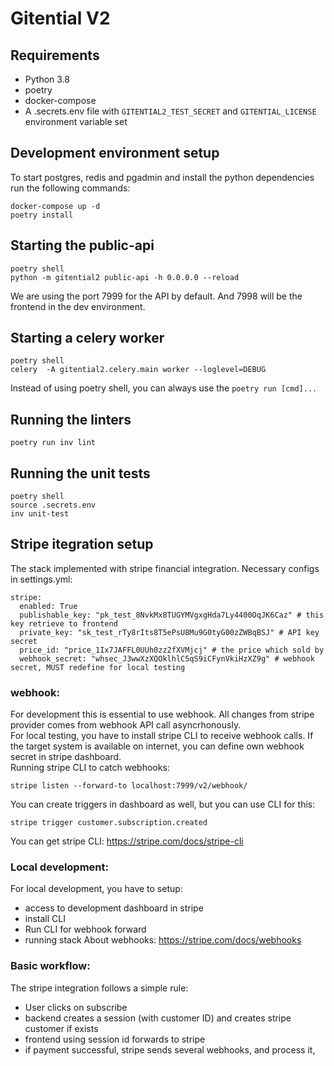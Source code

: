 # Gitential V2

## Requirements

* Python 3.8
* poetry
* docker-compose
* A .secrets.env file with `GITENTIAL2_TEST_SECRET` and `GITENTIAL_LICENSE` environment variable set

## Development environment setup

To start postgres, redis and pgadmin and install the python dependencies run the following commands:

```
docker-compose up -d
poetry install
```

## Starting the public-api

```
poetry shell
python -m gitential2 public-api -h 0.0.0.0 --reload
```

We are using the port 7999 for the API by default. And 7998 will be the frontend in the dev environment.


## Starting a celery worker

```
poetry shell
celery  -A gitential2.celery.main worker --loglevel=DEBUG
```

Instead of using poetry shell, you can always use the `poetry run [cmd]...`

## Running the linters

```
poetry run inv lint
```

## Running the unit tests

```
poetry shell
source .secrets.env
inv unit-test
```

## Stripe itegration setup

The stack implemented with stripe financial integration.
Necessary configs in settings.yml:

```
stripe:
  enabled: True 
  publishable_key: "pk_test_8NvkMx8TUGYMVgxgHda7Ly4400OqJK6Caz" # this key retrieve to frontend
  private_key: "sk_test_rTy8rIts8T5ePsU8Mu9G0tyG00zZWBqBSJ" # API key secret
  price_id: "price_1Ix7JAFFL0UUh0zz2fXVMjcj" # the price which sold by
  webhook_secret: "whsec_J3wwXzXQOklhlC5qS9iCFynVkiHzXZ9g" # webhook secret, MUST redefine for local testing
```

### webhook:
For development this is essential to use webhook. All changes from stripe provider comes from webhook API 
call asyncrhonously.  
For local testing, you have to install stripe CLI to receive webhook calls. If the target system is available on 
internet, you can define own webhook secret in stripe dashboard.  
Running stripe CLI to catch webhooks:
```
stripe listen --forward-to localhost:7999/v2/webhook/
```
You can create triggers in dashboard as well, but you can use CLI for this:
```
stripe trigger customer.subscription.created
```
You can get stripe CLI: https://stripe.com/docs/stripe-cli

### Local development:
For local development, you have to setup:
* access to development dashboard in stripe
* install CLI
* Run CLI for webhook forward
* running stack
About webhooks: https://stripe.com/docs/webhooks
  
### Basic workflow:
The stripe integration follows a simple rule:
* User clicks on subscribe
* backend creates a session (with customer ID) and creates stripe customer if exists
* frontend using session id forwards to stripe 
* if payment successful, stripe sends several webhooks, and process it,